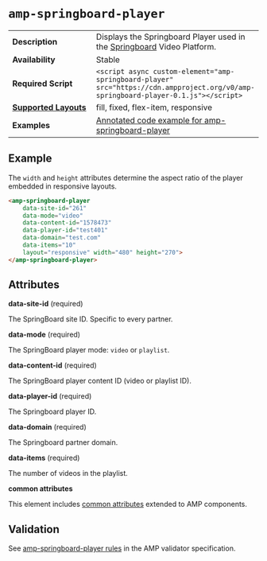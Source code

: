 <!---
Copyright 2016 The AMP HTML Authors. All Rights Reserved.

Licensed under the Apache License, Version 2.0 (the "License");
you may not use this file except in compliance with the License.
You may obtain a copy of the License at

      http://www.apache.org/licenses/LICENSE-2.0

Unless required by applicable law or agreed to in writing, software
distributed under the License is distributed on an "AS-IS" BASIS,
WITHOUT WARRANTIES OR CONDITIONS OF ANY KIND, either express or implied.
See the License for the specific language governing permissions and
limitations under the License.
-->

# <a name="amp-springboard-player"></a> `amp-springboard-player`

<table>
  <tr>
    <td width="40%"><strong>Description</strong></td>
    <td>Displays the Springboard Player used in the <a href="http://publishers.springboardplatform.com">Springboard</a> Video Platform.
  </tr>
  <tr>
    <td width="40%"><strong>Availability</strong></td>
    <td>Stable</td>
  </tr>
  <tr>
    <td width="40%"><strong>Required Script</strong></td>
    <td><code>&lt;script async custom-element="amp-springboard-player" src="https://cdn.ampproject.org/v0/amp-springboard-player-0.1.js">&lt;/script></code></td>
  </tr>
  <tr>
    <td class="col-fourty"><strong><a href="https://www.ampproject.org/docs/guides/responsive/control_layout.html">Supported Layouts</a></strong></td>
    <td>fill, fixed, flex-item, responsive</td>
  </tr>
  <tr>
    <td width="40%"><strong>Examples</strong></td>
    <td><a href="https://ampbyexample.com/components/amp-springboard-player/">Annotated code example for amp-springboard-player</a></td>
  </tr>
  </tr>
</table>

## Example

The `width` and `height` attributes determine the aspect ratio of the player embedded in responsive layouts.

```html
<amp-springboard-player
	data-site-id="261"
	data-mode="video"
	data-content-id="1578473"
	data-player-id="test401"
	data-domain="test.com"
	data-items="10"
	layout="responsive" width="480" height="270">
</amp-springboard-player>
```

## Attributes

**data-site-id** (required)

The SpringBoard site ID. Specific to every partner.

**data-mode** (required)

The SpringBoard player mode: `video` or `playlist`.

**data-content-id** (required)

The SpringBoard player content ID (video or playlist ID).

**data-player-id** (required)

The Springboard player ID.

**data-domain** (required)

The Springboard partner domain.

**data-items** (required)

The number of videos in the playlist.

**common attributes**

This element includes [common attributes](https://www.ampproject.org/docs/reference/common_attributes) extended to AMP components.

## Validation

See [amp-springboard-player rules](https://github.com/ampproject/amphtml/blob/master/extensions/amp-springboard-player/0.1/validator-amp-springboard-player.protoascii) in the AMP validator specification.

